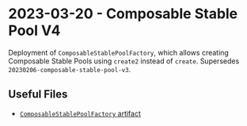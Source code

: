 # 2023-03-20 - Composable Stable Pool V4

Deployment of `ComposableStablePoolFactory`, which allows creating Composable Stable Pools using `create2` instead of `create`.
Supersedes `20230206-composable-stable-pool-v3`.

## Useful Files

- [`ComposableStablePoolFactory` artifact](./artifact/ComposableStablePoolFactory.json)
